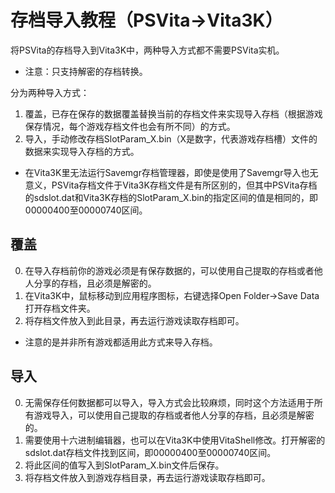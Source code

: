 # 存档导入教程（PSVita→Vita3K）
将PSVita的存档导入到Vita3K中，两种导入方式都不需要PSVita实机。
- 注意：只支持解密的存档转换。

分为两种导入方式：
1. 覆盖，已存在保存的数据覆盖替换当前的存档文件来实现导入存档（根据游戏保存情况，每个游戏存档文件也会有所不同）的方式。
2. 导入，手动修改存档SlotParam_X.bin（X是数字，代表游戏存档槽）文件的数据来实现导入存档的方式。

- 在Vita3K里无法运行Savemgr存档管理器，即使是使用了Savemgr导入也无意义，PSVita存档文件于Vita3K存档文件是有所区别的，但其中PSVita存档的sdslot.dat和Vita3K存档的SlotParam_X.bin的指定区间的值是相同的，即00000400至00000740区间。

## 覆盖
0. 在导入存档前你的游戏必须是有保存数据的，可以使用自己提取的存档或者他人分享的存档，且必须是解密的。
1. 在Vita3K中，鼠标移动到应用程序图标，右键选择Open Folder->Save Data打开存档文件夹。
2. 将存档文件放入到此目录，再去运行游戏读取存档即可。

- 注意的是并非所有游戏都适用此方式来导入存档。

## 导入
0. 无需保存任何数据都可以导入，导入方式会比较麻烦，同时这个方法适用于所有游戏导入，可以使用自己提取的存档或者他人分享的存档，且必须是解密的。
1. 需要使用十六进制编辑器，也可以在Vita3K中使用VitaShell修改。打开解密的sdslot.dat存档文件找到区间，即00000400至00000740区间。
2. 将此区间的值写入到SlotParam_X.bin文件后保存。
3. 将存档文件放入到游戏存档目录，再去运行游戏读取存档即可。
